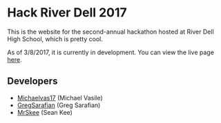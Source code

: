 # Hack River Dell 2017
This is the website for the second-annual hackathon hosted at River Dell High School, which is pretty cool.

As of 3/8/2017, it is currently in development. You can view the live page [here](http://hackrd.github.io/2017).

## Developers
- [Michaelvas17](https://github.com/Michaelvas17) (Michael Vasile)
- [GregSarafian](https://github.com/GregSarafian) (Greg Sarafian)
- [MrSkee](https://github.com/MrSkee) (Sean Kee)
